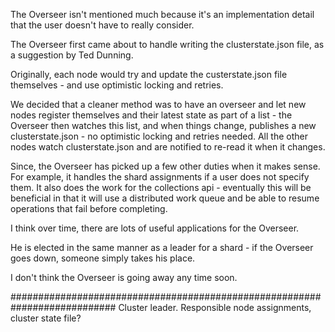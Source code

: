 The Overseer isn't mentioned much because it's an implementation
detail that the user doesn't have to really consider.

The Overseer first came about to handle writing the clusterstate.json
file, as a suggestion by Ted Dunning.

Originally, each node would try and update the custerstate.json file
themselves - and use optimistic locking and retries.

We decided that a cleaner method was to have an overseer and let new
nodes register themselves and their latest state as part of a list -
the Overseer then watches this list, and when things change, publishes
a new clusterstate.json - no optimistic locking and retries needed.
All the other nodes watch clusterstate.json and are notified to
re-read it when it changes.

Since, the Overseer has picked up a few other duties when it makes
sense. For example, it handles the shard assignments if a user does
not specify them. It also does the work for the collections api -
eventually this will be beneficial in that it will use a distributed
work queue and be able to resume operations that fail before
completing.

I think over time, there are lots of useful applications for the Overseer.

He is elected in the same manner as a leader for a shard - if the
Overseer goes down, someone simply takes his place.

I don't think the Overseer is going away any time soon.






###########################################################################
Cluster leader. Responsible node assignments, cluster state file?